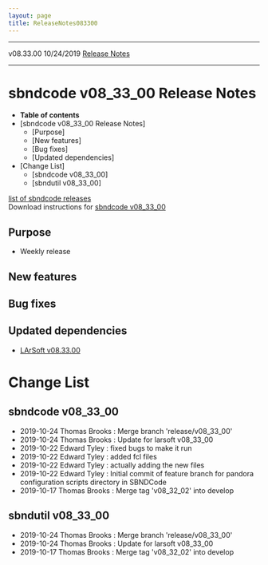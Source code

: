 ```yaml
---
layout: page
title: ReleaseNotes083300
---
```


  ----------- ------------ -- -- ------------------------------------------------------
  v08.33.00   10/24/2019         [Release Notes](ReleaseNotes083300.html)
  ----------- ------------ -- -- ------------------------------------------------------



sbndcode v08\_33\_00 Release Notes
======================================================================================

-   **Table of contents**
-   [sbndcode v08\_33\_00 Release
    Notes]
    -   [Purpose]
    -   [New features]
    -   [Bug fixes]
    -   [Updated dependencies]
-   [Change List]
    -   [sbndcode v08\_33\_00]
    -   [sbndutil v08\_33\_00]

[list of sbndcode
releases](List_of_SBND_code_releases.html)\
Download instructions for [sbndcode
v08\_33\_00](http://scisoft.fnal.gov/scisoft/bundles/sbnd/v08_33_00/sbndcode-v08_33_00.html)



Purpose
----------------------------------

-   Weekly release



New features
--------------------------------------------



Bug fixes
--------------------------------------



Updated dependencies
------------------------------------------------------------

-   [LArSoft
    v08.33.00](https://cdcvs.fnal.gov/redmine/projects/larsoft/wiki/ReleaseNotes083300)



Change List
==========================================



sbndcode v08\_33\_00
----------------------------------------------------------

-   2019-10-24 Thomas Brooks : Merge branch \'release/v08\_33\_00\'
-   2019-10-24 Thomas Brooks : Update for larsoft v08\_33\_00
-   2019-10-22 Edward Tyley : fixed bugs to make it run
-   2019-10-22 Edward Tyley : added fcl files
-   2019-10-22 Edward Tyley : actually adding the new files
-   2019-10-22 Edward Tyley : Initial commit of feature branch for
    pandora configuration scripts directory in SBNDCode
-   2019-10-17 Thomas Brooks : Merge tag \'v08\_32\_02\' into develop



sbndutil v08\_33\_00
----------------------------------------------------------

-   2019-10-24 Thomas Brooks : Merge branch \'release/v08\_33\_00\'
-   2019-10-24 Thomas Brooks : Update for larsoft v08\_33\_00
-   2019-10-17 Thomas Brooks : Merge tag \'v08\_32\_02\' into develop
